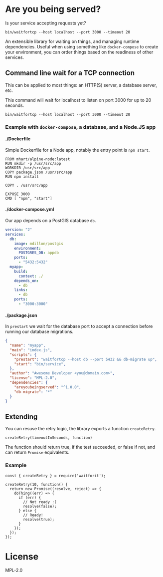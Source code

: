 # Are you being served?

Is your service accepting requests yet?

```
bin/waitfortcp --host localhost --port 3000 --timeout 20
```

An extensible library for waiting on things, and managing runtime dependencies.
Useful when using something like `docker-compose` to create your environment,
you can order things based on the readiness of other services.

## Command line wait for a TCP connection

This can be applied to most things: an HTTP(S) server, a database server, etc.

This command will wait for localhost to listen on port 3000 for up to 20
seconds.

```
bin/waitfortcp --host localhost --port 3000 --timeout 20
```

### Example with `docker-compose`, a database, and a Node.JS app


#### ./Dockerfile

Simple Dockerfile for a Node app, notably the entry point is `npm start`.

```
FROM mhart/alpine-node:latest
RUN mkdir -p /usr/src/app
WORKDIR /usr/src/app
COPY package.json /usr/src/app
RUN npm install

COPY . /usr/src/app

EXPOSE 3000
CMD [ "npm", "start"]
```

#### ./docker-compose.yml

Our app depends on a PostGIS database `db`.

```YAML
version: "2"
services:
  db:
    image: mdillon/postgis
    environment:
      POSTGRES_DB: appdb
    ports:
      - "5432:5432"
  myapp:
    build:
      context: ./
    depends_on:
      - db
    links:
      - db
    ports:
      - "3000:3000"
```

#### ./package.json

In `prestart` we wait for the database port to accept a connection before running our database migrations.

```JSON
{
  "name": "myapp",
  "main": "index.js",
  "scripts": {
    "prestart": "waitfortcp --host db --port 5432 && db-migrate up",
    "start": "bin/service",
  },
  "author": "Awesome Developer <you@domain.com>",
  "license": "MPL-2.0",
  "dependencies": {
    "areyoubeingserved": "^1.0.0",
	"db-migrate": "*"
  }
}
```


## Extending

You can resuse the retry logic, the library exports a function `createRetry`.

```
createRetry(timeoutInSeconds, function)
```

The function should return true, if the test succeeded, or false if not, and can
return `Promise` equivalents.

### Example

```
const { createRetry } = require('waitforit');

createRetry(10, function() {
  return new Promise((resolve, reject) => {
    doThing((err) => {
      if (err) {
        // Not ready :(
        resolve(false);
      } else {
        // Ready!
        resolve(true);
      }
    });
  });
});
```

# License

MPL-2.0
